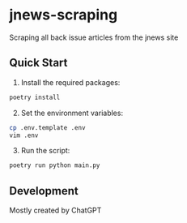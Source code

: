 # jnews-scraping
Scraping all back issue articles from the jnews site

## Quick Start

1. Install the required packages:
```bash
poetry install
```

2. Set the environment variables:
```bash
cp .env.template .env 
vim .env
```

3. Run the script:
```bash
poetry run python main.py
```

## Development
Mostly created by ChatGPT
